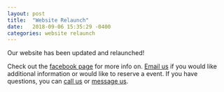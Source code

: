 ```yaml
---
layout: post
title:  "Website Relaunch"
date:   2018-09-06 15:35:29 -0400
categories: website relaunch
---
```


Our website has been updated and relaunched!

Check out the [facebook page](https://www.facebook.com/venueoutdoorindoor/) for more info on. [Email us](mailto:chk1us@yahoo.com) if you would like additional information or would like to reserve a event. If you have questions, you can [call us](tel:1-868-316-4582) or [message us](http://m.me/venueoutdoorindoor).